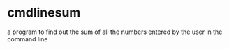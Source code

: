 # cmdlinesum
a program to find out the sum of all the numbers entered by the user in the command line
